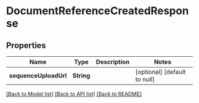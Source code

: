 # DocumentReferenceCreatedResponse
## Properties

| Name | Type | Description | Notes |
|------------ | ------------- | ------------- | -------------|
| **sequenceUploadUrl** | **String** |  | [optional] [default to null] |

[[Back to Model list]](../README.md#documentation-for-models) [[Back to API list]](../README.md#documentation-for-api-endpoints) [[Back to README]](../README.md)

